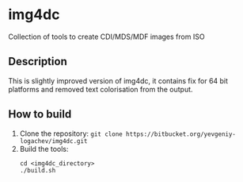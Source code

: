 # img4dc
 Collection of tools to create CDI/MDS/MDF images from ISO

## Description

This is slightly improved version of img4dc, it contains fix for 64 bit platforms and removed text colorisation from the output.

## How to build

1. Clone the repository: `git clone https://bitbucket.org/yevgeniy-logachev/img4dc.git`
2. Build the tools:
   ```
   cd <img4dc_directory>
   ./build.sh
   ```

